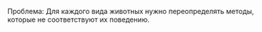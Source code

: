 Проблема:
Для каждого вида животных нужно переопределять методы, которые не cooтветствуют их поведению.
